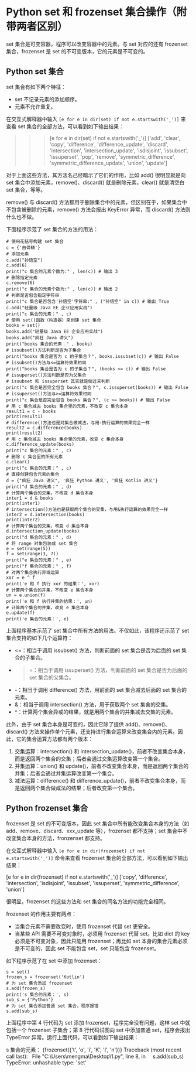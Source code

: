 # Python set 和 frozenset 集合操作（附带两者区别）

set 集合是可变容器，程序可以改变容器中的元素。与 set 对应的还有 frozenset 集合，frozenset 是 set 的不可变版本，它的元素是不可变的。

## Python set 集合

set 集合有如下两个特征：

*   set 不记录元素的添加顺序。
*   元素不允许重复。

在交互式解释器中输入 `[e for e in dir(set) if not e.startswith('_')]` 来查看 set 集合的全部方法，可以看到如下输出结果：

>>> [e for e in dir(set) if not e.startswith('_')]
['add', 'clear', 'copy', 'difference', 'difference_update', 'discard', 'intersection', 'intersection_update', 'isdisjoint', 'issubset', 'issuperset', 'pop', 'remove', 'symmetric_difference', 'symmetric_difference_update', 'union', 'update']

对于上面这些方法，其方法名己经暗示了它们的作用，比如 add() 很明显就是向 set 集合中添加元素，remove()、discard() 就是删除元素，clear() 就是清空白 set 集合，等等。

remove() 与 discard() 方法都用于删除集合中的元素，但区别在于，如果集合中不包含被删除的元素，remove() 方法会报出 KeyError 异常，而 discard() 方法则什么也不做。

下面程序示范了 set 集合的方法的用法：

```
# 使用花括号构建 set 集合
c = {'白骨精'}
# 添加元素
c.add("孙悟空")
c.add(6)
print("c 集合的元素个数为:" , len(c)) # 输出 3
# 删除指定元素
c.remove(6)
print("c 集合的元素个数为:" , len(c)) # 输出 2
# 判断是否包含指定字符串
print("c 集合是否包含'孙悟空'字符串:" , ("孙悟空" in c)) # 输出 True
c.add("轻量级 Java EE 企业应用实战")
print("c 集合的元素：" , c)
# 使用 set()函数（构造器）来创建 set 集合
books = set()
books.add("轻量级 Java EE 企业应用实战")
books.add("疯狂 Java 讲义")
print("books 集合的元素：" , books)
# issubset()方法判断是否为子集合
print("books 集合是否为 c 的子集合？", books.issubset(c)) # 输出 False
# issubset()方法与<=运算符效果相同
print("books 集合是否为 c 的子集合？", (books <= c)) # 输出 False
# issuperset()方法判断是否为父集合
# issubset 和 issuperset 其实就是倒过来判断
print("c 集合是否完全包含 books 集合？", c.issuperset(books)) # 输出 False
# issuperset()方法与>=运算符效果相同
print("c 集合是否完全包含 books 集合？", (c >= books)) # 输出 False
# 用 c 集合减去 books 集合里的元素，不改变 c 集合本身
result1 = c - books
print(result1)
# difference()方法也是对集合做减法，与用-执行运算的效果完全一样
result2 = c.difference(books)
print(result2)
# 用 c 集合减去 books 集合里的元素，改变 c 集合本身
c.difference_update(books)
print("c 集合的元素：" , c)
# 删除 c 集合里的所有元素
c.clear()
print("c 集合的元素：" , c)
# 直接创建包含元素的集合
d = {"疯狂 Java 讲义", '疯狂 Python 讲义', '疯狂 Kotlin 讲义'}
print("d 集合的元素：" , d)
# 计算两个集合的交集，不改变 d 集合本身
inter1 = d & books
print(inter1)
# intersection()方法也是获取两个集合的交集，与用&执行运算的效果完全一样
inter2 = d.intersection(books)
print(inter2)
# 计算两个集合的交集，改变 d 集合本身
d.intersection_update(books)
print("d 集合的元素：" , d)
# 将 range 对象包装成 set 集合
e = set(range(5))
f = set(range(3, 7))
print("e 集合的元素：" , e)
print("f 集合的元素：" , f)
# 对两个集合执行异或运算
xor = e ^ f
print('e 和 f 执行 xor 的结果：', xor)
# 计算两个集合的并集，不改变 e 集合本身
un = e.union(f)
print('e 和 f 执行并集的结果：', un)
# 计算两个集合的并集，改变 e 集合本身
e.update(f)
print('e 集合的元素：', e)
```

上面程序基本示范了 set 集合中所有方法的用法。不仅如此，该程序还示范了 set 集合支持的如下几个运算符：

*   <=：相当于调用 issubset() 方法，判断前面的 set 集合是否为后面的 set 集合的子集合。
*   >=：相当于调用 issuperset() 方法，判断前面的 set 集合是否为后面的 set 集合的父集合。
*   -：相当于调用 difference() 方法，用前面的 set 集合减去后面的 set 集合的元素。
*   &：相当于调用 intersection() 方法，用于获取两个 set 集舍的交集。
*   ^：计算两个集合异或的结果，就是用两个集合的并集减去交集的元素。

此外，由于 set 集合本身是可变的，因此它除了提供 add()、remove()、discard() 方法来操作单个元素，还支持进行集合运算来改变集合内的元素。因此，它的集合运算方法都有两个版本：

1.  交集运算：intersection() 和 intersection_update()，前者不改变集合本身，而是返回两个集合的交集；后者会通过交集运算改变第一个集合。
2.  并集运算：union() 和 update()，前者不改变集合本身，而是返回两个集合的并集；后者会通过并集运算改变第一个集合。
3.  减法运算：difference() 和 difference_update()，前者不改变集合本身，而是返回两个集合做咸法的结果；后者改变第一个集合。

## Python frozenset 集合

frozenset 是 set 的不可变版本，因此 set 集合中所有能改变集合本身的方法（如 add、remove、discard、xxx_update 等），frozenset 都不支持；set 集合中不改变集合本身的方法，fronzenset 都支持。

在交互式解释器中输入 `[e for e in dir(frozenset) if not e.startswith('_')]` 命令来查看 frozenset 集合的全部方法，可以看到如下输出结果：

[e for e in dir(frozenset) if not e.startswith('_')]
['copy', 'difference', 'intersection', 'isdisjoint', 'issubset', 'issuperset', 'symmetric_difference', 'union']

很明显，frozenset 的这些方法和 set 集合的同名方法的功能完全相同。

frozenset 的作用主要有两点：

*   当集合元素不需要改变时，使用 frozenset 代替 set 更安全。
*   当某些 API 需要不可变对象时，必须用 frozenset 代替 set。比如 dict 的 key 必须是不可变对象，因此只能用 frozenset；再比如 set 本身的集合元素必须是不可变的，因此 set 不能包含 set，set 只能包含 frozenset。

如下程序示范了在 set 中添加 frozenset：

```
s = set()
frozen_s = frozenset('Kotlin')
# 为 set 集合添加 frozenset
s.add(frozen_s)
print('s 集合的元素：', s)
sub_s = {'Python'}
# 为 set 集合添加普通 set 集合，程序报错
s.add(sub_s)
```

上面程序中第 4 行代码为 set 添加 frozenset，程序完全没有问题，这样 set 中就包括一个 frozenset 子集合；第 8 行代码试图向 set 中添加普通 set，程序会报出 TypeError 异常。运行上面代码，可以看到如下输出结果：

s 集合的元素： {frozenset({'t', 'o', 'i', 'K', 'l', 'n'})}
Traceback (most recent call last):
  File "C:\Users\mengma\Desktop\1.py", line 8, in <module>
    s.add(sub_s)
TypeError: unhashable type: 'set'